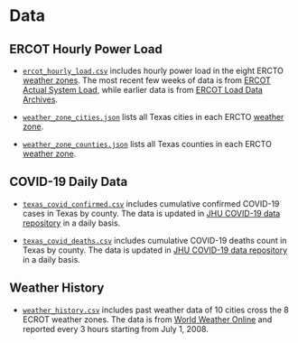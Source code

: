 # Data

## ERCOT Hourly Power Load

- [`ercot_hourly_load.csv`](./ercot_hourly_load.csv) includes hourly power load in the eight ERCTO [weather zones](./ercotWeatherZoneMap.png). The most recent few weeks of data is from [ERCOT Actual System Load](http://mis.ercot.com/misapp/GetReports.do?reportTypeId=13101&reportTitle=Actual%20System%20Load%20by%20Weather%20Zone), while earlier data is from [ERCOT Load Data Archives](http://www.ercot.com/gridinfo/load/load_hist).

- [`weather_zone_cities.json`](./weather_zone_cities.json) lists all Texas cities in each ERCTO [weather zone](./ercotWeatherZoneMap.png).

- [`weather_zone_counties.json`](./weather_zone_counties.json) lists all Texas counties in each ERCTO [weather zone](./ercotWeatherZoneMap.png).

## COVID-19 Daily Data

- [`texas_covid_confirmed.csv`](./texas_covid_confirmed.csv) includes cumulative confirmed COVID-19 cases in Texas by county. The data is updated in [JHU COVID-19 data repository](https://github.com/CSSEGISandData/COVID-19/tree/master/csse_covid_19_data/csse_covid_19_time_series) in a daily basis.

- [`texas_covid_deaths.csv`](./texas_covid_confirmed.csv) includes cumulative COVID-19 deaths count in Texas by county. The data is updated in [JHU COVID-19 data repository](https://github.com/CSSEGISandData/COVID-19/tree/master/csse_covid_19_data/csse_covid_19_time_series) in a daily basis.

## Weather History
- [`weather_history.csv`](./weather_history.csv) includes past weather data of 10 cities cross the 8 ECROT weather zones. The data is from [World Weather Online](https://www.worldweatheronline.com) and reported every 3 hours starting from July 1, 2008.
